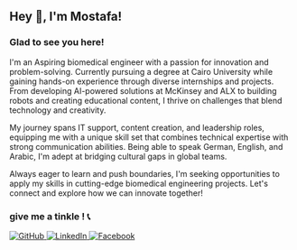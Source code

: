 ## Hey 👋, I'm Mostafa!
### Glad to see you here!


I'm an Aspiring biomedical engineer with a passion for innovation and problem-solving. Currently pursuing a degree at Cairo University while gaining hands-on experience through diverse internships and projects. From developing AI-powered solutions at McKinsey and ALX to building robots and creating educational content, I thrive on challenges that blend technology and creativity.

My journey spans IT support, content creation, and leadership roles, equipping me with a unique skill set that combines technical expertise with strong communication abilities. Being able to speak German, English, and Arabic, I'm adept at bridging cultural gaps in global teams.

Always eager to learn and push boundaries, I'm seeking opportunities to apply my skills in cutting-edge biomedical engineering projects. Let's connect and explore how we can innovate together!

### give me a tinkle ! 📞
<p>
  <a href="https://github.com/Jiro75" target="_blank">
    <img src="https://img.shields.io/badge/GitHub-181717?style=for-the-badge&logo=github" alt="GitHub">
  </a>
  <a href="https://linkedin.com/in/mostafahany4705" target="_blank">
    <img src="https://img.shields.io/badge/LinkedIn-0077B5?style=for-the-badge&logo=linkedin" alt="LinkedIn">
  </a>
  <a href="https://facebook.com/ElDoksh1.hany" target="_blank">
    <img src="https://img.shields.io/badge/Facebook-1877F2?style=for-the-badge&logo=facebook" alt="Facebook">
  </a>
</p>

